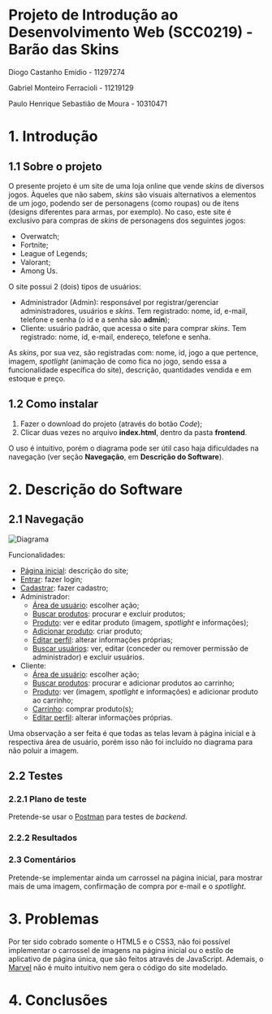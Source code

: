 # Projeto de Introdução ao Desenvolvimento Web (SCC0219) - Barão das Skins

Diogo Castanho Emídio - 11297274

Gabriel Monteiro Ferracioli - 11219129

Paulo Henrique Sebastião de Moura - 10310471

# 1. Introdução

## 1.1 Sobre o projeto

O presente projeto é um site de uma loja online que vende *skins* de diversos jogos. Àqueles que não sabem, *skins* são visuais alternativos a elementos de um jogo, podendo ser de personagens (como roupas) ou de itens (designs diferentes para armas, por exemplo). No caso, este site é exclusivo para compras de *skins* de personagens dos seguintes jogos:
* Overwatch;
* Fortnite;
* League of Legends;
* Valorant;
* Among Us.

O site possui 2 (dois) tipos de usuários:
* Administrador (Admin): responsável por registrar/gerenciar administradores, usuários e *skins*. Tem registrado: nome, id, e-mail, telefone e senha (o id e a senha são **admin**);
* Cliente: usuário padrão, que acessa o site para comprar *skins*. Tem registrado: nome, id, e-mail, endereço, telefone e senha.

As *skins*, por sua vez, são registradas com: nome, id, jogo a que pertence, imagem, *spotlight* (animação de como fica no jogo, sendo essa a funcionalidade específica do site), descrição, quantidades vendida e em estoque e preço.

## 1.2 Como instalar

1. Fazer o download do projeto (através do botão _Code_);
2. Clicar duas vezes no arquivo **index.html**, dentro da pasta **frontend**.

O uso é intuitivo, porém o diagrama pode ser útil caso haja dificuldades na navegação (ver seção **Navegação**, em **Descrição do Software**).

# 2. Descrição do Software

## 2.1 Navegação

![Diagrama](https://github.com/gabriel3224/web-development-store/blob/main/frontend/img/diagrama.png)

Funcionalidades:
* [Página inicial](https://github.com/gabriel3224/web-development-store/blob/main/frontend/img/telas/p%C3%A1gina%20inicial.png): descrição do site;
* [Entrar](https://github.com/gabriel3224/web-development-store/blob/main/frontend/img/telas/entrar.png): fazer login;
* [Cadastrar](https://github.com/gabriel3224/web-development-store/blob/main/frontend/img/telas/cadastrar.png): fazer cadastro;
* Administrador:
  - [Área de usuário](https://github.com/gabriel3224/web-development-store/blob/main/frontend/img/telas/%C3%A1rea%20de%20usu%C3%A1rio%20(admin).png): escolher ação;
  - [Buscar produtos](https://github.com/gabriel3224/web-development-store/blob/main/frontend/img/telas/buscar%20produtos%20(admin).png): procurar e excluir produtos;
  - [Produto](https://github.com/gabriel3224/web-development-store/blob/main/frontend/img/telas/produto%20(admin).png): ver e editar produto (imagem, *spotlight* e informações);
  - [Adicionar produto](https://github.com/gabriel3224/web-development-store/blob/main/frontend/img/telas/adicionar%20produto.png): criar produto;
  - [Editar perfil](https://github.com/gabriel3224/web-development-store/blob/main/frontend/img/telas/editar%20perfil%20(admin).png): alterar informações próprias;
  - [Buscar usuários](https://github.com/gabriel3224/web-development-store/blob/main/frontend/img/telas/buscar%20usu%C3%A1rios.png): ver, editar (conceder ou remover permissão de administrador) e excluir usuários.
* Cliente:
  - [Área de usuário](https://github.com/gabriel3224/web-development-store/blob/main/frontend/img/telas/%C3%A1rea%20de%20usu%C3%A1rio%20(cliente).png): escolher ação;
  - [Buscar produtos](https://github.com/gabriel3224/web-development-store/blob/main/frontend/img/telas/buscar%20produtos%20(cliente).png): procurar e adicionar produtos ao carrinho;
  - [Produto](https://github.com/gabriel3224/web-development-store/blob/main/frontend/img/telas/produto%20(cliente).png): ver (imagem, *spotlight* e informações) e adicionar produto ao carrinho;
  - [Carrinho](https://github.com/gabriel3224/web-development-store/blob/main/frontend/img/telas/carrinho.png): comprar produto(s);
  - [Editar perfil](https://github.com/gabriel3224/web-development-store/blob/main/frontend/img/telas/editar%20perfil%20(cliente).png): alterar informações próprias.

Uma observação a ser feita é que todas as telas levam à página inicial e à respectiva área de usuário, porém isso não foi incluído no diagrama para não poluir a imagem.

## 2.2 Testes

### 2.2.1 Plano de teste

Pretende-se usar o [Postman](https://www.postman.com/) para testes de *backend*.

### 2.2.2 Resultados



### 2.3 Comentários

Pretende-se implementar ainda um carrossel na página inicial, para mostrar mais de uma imagem, confirmação de compra por e-mail e o *spotlight*.

# 3. Problemas

Por ter sido cobrado somente o HTML5 e o CSS3, não foi possível implementar o carrossel de imagens na página inicial ou o estilo de aplicativo de página única, que são feitos através de JavaScript. Ademais, o [Marvel](https://marvelapp.com/) não é muito intuitivo nem gera o código do site modelado.

# 4. Conclusões


